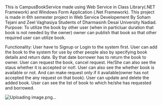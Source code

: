 This is CampusBookService made using Web Service in Class Library(.NET Framework) and Windows Form Application (.Net Framework).
This project is made in 6th semester project in Web Service Developement By Soham Tejani and Zeel Vaghasiya Students of Dharmasinh Desai University Nadiad.
Purpose: 
To utilize the book by other user (when in particluar duration that book is not needed by the owner) owner can publish that book so that other required user can utilize book.

Functionality:
User have to Signup or Login to the system first.
User can add the book to the system for use by other people also by specifying book details and return date. By that date borrower has to return the book to owner.
User can request the book, cancel request.
He/She can also see the staus whether it is accepted or not!.
User can also see the whether book is available or not. And can make request only if it available(owner has not accepted the any request on that book).
User can update and delete the added book.
User can see the list of book to which he/she has requested and borrowed.

![Uploading image.png…]()


